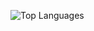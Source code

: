 ![Top Languages](https://github-readme-stats.vercel.app/api/top-langs/?username=ArmaLv&layout=compact&bg_color=1e1e24&title_color=ff69b4&text_color=f0f0f0&icon_color=ffb6c1&border_color=ff69b4)
